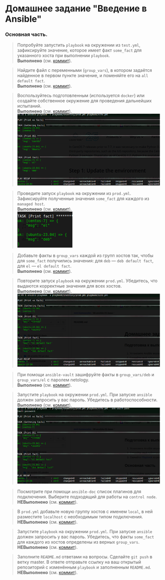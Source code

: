 # Домашнее задание "Введение в Ansible"

### Основная часть.

> Попробуйте запустить `playbook` на окружении из `test.yml`, зафиксируйте значение, которое имеет факт `some_fact` для указанного хоста при выполнении `playbook`.  
**Выполнено** (см. [коммит](https://github.com/ipodovalov/devops-netology/commit/5746581)).

> Найдите файл с переменными (`group_vars`), в котором задаётся найденное в первом пункте значение, и поменяйте его на `all default fact`.  
**Выполнено** (см. [коммит](https://github.com/ipodovalov/devops-netology/commit/1852234)).

> Воспользуйтесь подготовленным (используется `docker`) или создайте собственное окружение для проведения дальнейших испытаний.  
**Выполнено** (см. [коммит](https://github.com/ipodovalov/devops-netology/commit/714442c)).  
![demo](./images/1.png)

> Проведите запуск `playbook` на окружении из `prod.yml`. Зафиксируйте полученные значения `some_fact` для каждого из `managed host`.  
**Выполнено** (см. [коммит](https://github.com/ipodovalov/devops-netology/commit/a455b7c)).  
![demo](./images/2.png)

> Добавьте факты в `group_vars` каждой из групп хостов так, чтобы для `some_fact` получились значения: для `deb` — `deb default fact`, для `el` — `el default fact`.  
**Выполнено** (см. [коммит](https://github.com/ipodovalov/devops-netology/commit/3171c52)).

> Повторите запуск `playbook` на окружении `prod.yml`. Убедитесь, что выдаются корректные значения для всех хостов.  
**Выполнено** (см. [коммит](https://github.com/ipodovalov/devops-netology/commit/3171c52)).  
![demo](./images/3.png)

> При помощи `ansible-vault` зашифруйте факты в `group_vars/deb` и `group_vars/el` с паролем netology.  
**Выполнено** (см. [коммит](https://github.com/ipodovalov/devops-netology/commit/21dac58)).

> Запустите `playbook` на окружении `prod.yml`. При запуске `ansible` должен запросить у вас пароль. Убедитесь в работоспособности.  
**Выполнено** (см. [коммит](https://github.com/ipodovalov/devops-netology/commit/21dac58)).
![demo](./images/4.png)

> Посмотрите при помощи `ansible-doc` список плагинов для подключения. Выберите подходящий для работы на `control node`.  
**НЕВыполнено** (см. [коммит](https://github.com/ipodovalov/devops-netology/commit/)).

> В `prod.yml` добавьте новую группу хостов с именем `local`, в ней разместите `localhost` с необходимым типом подключения.  
**НЕВыполнено** (см. [коммит](https://github.com/ipodovalov/devops-netology/commit/)).

> Запустите `playbook` на окружении `prod.yml`. При запуске `ansible` должен запросить у вас пароль. Убедитесь, что факты `some_fact` для каждого из хостов определены из верных `group_vars`.  
**НЕВыполнено** (см. [коммит](https://github.com/ipodovalov/devops-netology/commit/)).

> Заполните `README.md` ответами на вопросы. Сделайте `git push` в ветку master. В ответе отправьте ссылку на ваш открытый репозиторий с изменённым `playbook` и заполненным `README.md`.  
**НЕВыполнено** (см. [коммит](https://github.com/ipodovalov/devops-netology/commit/)).
